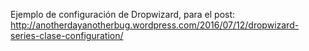 Ejemplo de configuración de Dropwizard, para el post: http://anotherdayanotherbug.wordpress.com/2016/07/12/dropwizard-series-clase-configuration/